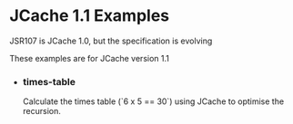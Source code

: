 <h1>JCache 1.1 Examples</h1>

<p>JSR107 is JCache 1.0, but the specification is evolving<p>
<p>These examples are for JCache version 1.1</p>

- <h3>times-table</h3>
	Calculate the times table (`6 x 5 == 30`) using JCache to optimise the recursion.
